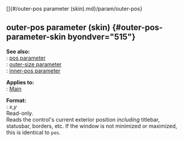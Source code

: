 []{#/outer-pos parameter (skin).md}/param/outer-pos}    
## outer-pos parameter (skin) {#outer-pos-parameter-skin byondver="515"}    
**See also:**    
:   [pos parameter](/%7Bskin%7D/param/pos)    
:   [outer-size parameter](/%7Bskin%7D/param/outer-size)    
:   [inner-pos parameter](/%7Bskin%7D/param/inner-pos)    
<!-- -->    
**Applies to:**    
:   [Main](/%7Bskin%7D/control/main)    
<!-- -->    
**Format:**    
:   *x*,*y*    
Read-only.    
Reads the control\'s current exterior position *including* titlebar,    
statusbar, borders, etc. If the window is not minimized or maximized,    
this is identical to `pos`.  